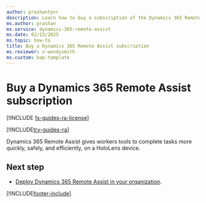 ```yaml
---
author: prashantyvr
description: Learn how to buy a subscription of the Dynamics 365 Remote Assist HoloLens app.
ms.author: prashan
ms.service: dynamics-365-remote-assist
ms.date: 02/13/2025
ms.topic: how-to 
title: Buy a Dynamics 365 Remote Assist subscription
ms.reviewer: v-wendysmith
ms.custom: bap-template
---
```


# Buy a Dynamics 365 Remote Assist subscription

[!INCLUDE [fs-guides-ra-license](../includes/fs-guides-ra-license.md)]

[!INCLUDE[try-guides-ra](../includes/try-guides-ra.md)]

Dynamics 365 Remote Assist gives workers tools to complete tasks more quickly, safely, and efficiently, on a HoloLens device.

## Next step

- [Deploy Dynamics 365 Remote Assist in your organization](deploy-remote-assist.md).


[!INCLUDE[footer-include](../includes/footer-banner.md)]
